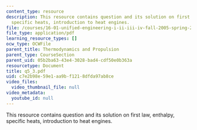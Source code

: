 ```yaml
---
content_type: resource
description: This resource contains question and its solution on first law, enthalpy,
  specific heats, introduction to heat engines.
file: /courses/16-01-unified-engineering-i-ii-iii-iv-fall-2005-spring-2006/c7e2b98e59e1aa9bf1218dfda97ab8ce_q5_3.pdf
file_type: application/pdf
learning_resource_types: []
ocw_type: OCWFile
parent_title: Thermodynamics and Propulsion
parent_type: CourseSection
parent_uid: 05b2ba63-43e4-3028-bad4-cdf50e0b363a
resourcetype: Document
title: q5_3.pdf
uid: c7e2b98e-59e1-aa9b-f121-8dfda97ab8ce
video_files:
  video_thumbnail_file: null
video_metadata:
  youtube_id: null
---
```

This resource contains question and its solution on first law, enthalpy, specific heats, introduction to heat engines.

